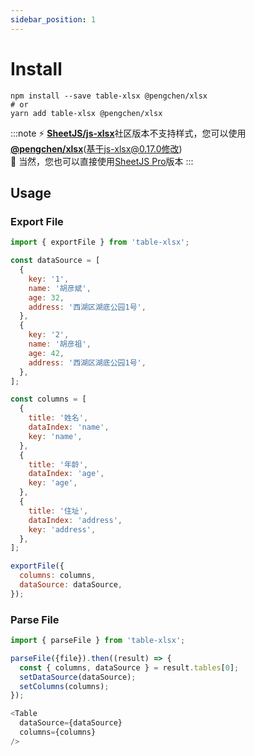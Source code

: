 ```yaml
---
sidebar_position: 1
---
```


# Install

```shell
npm install --save table-xlsx @pengchen/xlsx
# or
yarn add table-xlsx @pengchen/xlsx
```
:::note
⚡️ [**SheetJS/js-xlsx**](https://github.com/SheetJS/sheetjs)社区版本不支持样式，您可以使用[**@pengchen/xlsx**](https://github.com/PengChen96/sheetjs)(基于js-xlsx@0.17.0修改)  
💸 当然，您也可以直接使用[SheetJS Pro](https://sheetjs.com/pro)版本
:::

## Usage
### Export File
```javascript
import { exportFile } from 'table-xlsx';

const dataSource = [
  {
    key: '1',
    name: '胡彦斌',
    age: 32,
    address: '西湖区湖底公园1号',
  },
  {
    key: '2',
    name: '胡彦祖',
    age: 42,
    address: '西湖区湖底公园1号',
  },
];

const columns = [
  {
    title: '姓名',
    dataIndex: 'name',
    key: 'name',
  },
  {
    title: '年龄',
    dataIndex: 'age',
    key: 'age',
  },
  {
    title: '住址',
    dataIndex: 'address',
    key: 'address',
  },
];

exportFile({
  columns: columns,
  dataSource: dataSource,
});
```

### Parse File
```javascript
import { parseFile } from 'table-xlsx';

parseFile({file}).then((result) => {
  const { columns, dataSource } = result.tables[0];
  setDataSource(dataSource);
  setColumns(columns);
});

<Table
  dataSource={dataSource}
  columns={columns}
/>
```
